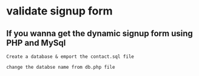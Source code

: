 # validate signup form

## If you wanna get the dynamic signup form using PHP and MySql

```
Create a database & emport the contact.sql file

```
 
```
change the databse name from db.php file
```



## 


# 


  
